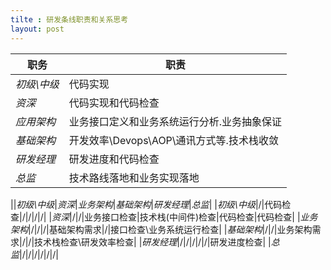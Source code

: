 ```yaml
---
tilte : 研发条线职责和关系思考
layout: post
---
```


|职务|职责|
|---|---|
|*初级\中级*|代码实现|
|*资深*|代码实现和代码检查|
|*应用架构*|业务接口定义和业务系统运行分析.业务抽象保证|
|*基础架构*|开发效率\Devops\AOP\通讯方式等.技术栈收敛|
|*研发经理*|研发进度和代码检查|
|*总监*|技术路线落地和业务实现落地|

||*初级\中级*|*资深*|*业务架构*|*基础架构*|*研发经理*|*总监*|
|*初级\中级*|/|代码检查|/|/|/|/|
|*资深*|/|/|业务接口检查|技术栈(中间件)检查|代码检查|代码检查|
|*业务架构*|/|/|/|基础架构需求|/|接口检查\业务系统运行检查|
|*基础架构*|/|/|业务架构需求|/|/|技术栈检查\研发效率检查|
|*研发经理*|/|/|/|/|/|研发进度检查|
|*总监*|/|/|/|/|/|/|


